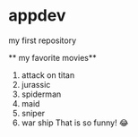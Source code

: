 # appdev
my first repository

** my favorite movies**
1. attack on titan
2. jurassic
3. spiderman
4. maid
5. sniper
6. war ship
That is so funny! :joy:
